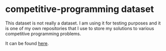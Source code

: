 # competitive-programming dataset

This dataset is not really a dataset. I am using it for testing purposes and it is one of my own repositories that I use to store my solutions to various competitive programming problems.

It can be found [here](https://github.com/a-r-r-o-w/competitive-programming).
